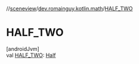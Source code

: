 //[sceneview](../../index.md)/[dev.romainguy.kotlin.math](index.md)/[HALF_TWO](-h-a-l-f_-t-w-o.md)

# HALF_TWO

[androidJvm]\
val [HALF_TWO](-h-a-l-f_-t-w-o.md): [Half](-half/index.md)
